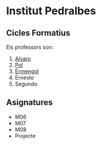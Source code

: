 # Institut Pedralbes
## Cicles Formatius
Els professors son:
1. [Alvaro](https://www.institutpedralbes.cat/) 
2. [Pol](https://www.institutpedralbes.cat/)
3. [Ermengol](https://www.institutpedralbes.cat/)
4. Ernesto
5. Segundo 

## Asignatures
- M06
- M07
- M08
- Projecte
